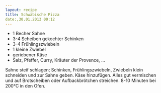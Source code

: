 ```yaml
---
layout: recipe
title: Schwäbische Pizza
date:,30.01.2013 00:12
---
```


* 1 Becher Sahne
* 3-4 Scheiben gekochter Schinken
* 3-4 Frühlingszwiebeln
* 1 kleine Zwiebel
* geriebener Käse
* Salz, Pfeffer, Curry, Kräuter der Provence, ...

Sahne steif schlagen; Schinken, Frühlingszwiebeln, Zwiebeln klein schneiden und
zur Sahne geben. Käse hinzufügen. Alles gut vermischen und auf Brotscheiben
oder Aufbackbrötchen streichen. 8-10 Minuten bei 200°C in den Ofen.
